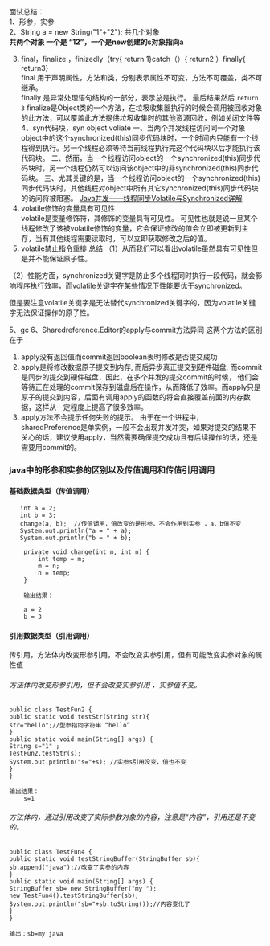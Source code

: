 面试总结：  
1、形参，实参  
2、String a = new String("1"+"2"); 共几个对象  
**共两个对象 一个是 “12”，一个是new创建的s对象指向a**

3. final，finalize ，finizedly（try{
    return 1}catch（）{
    return2 ）finally{
    return3}  
final 用于声明属性，方法和类，分别表示属性不可变，方法不可覆盖，类不可继承。  
finally 是异常处理语句结构的一部分，表示总是执行。 最后结果然后 `return 3` 
finalize是Object类的一个方法，在垃圾收集器执行的时候会调用被回收对象的此方法，可以覆盖此方法提供垃圾收集时的其他资源回收，例如关闭文件等
4、syn代码块，syn object  voliate
一、当两个并发线程访问同一个对象object中的这个synchronized(this)同步代码块时，一个时间内只能有一个线程得到执行。另一个线程必须等待当前线程执行完这个代码块以后才能执行该代码块。 
二、然而，当一个线程访问object的一个synchronized(this)同步代码块时，另一个线程仍然可以访问该object中的非synchronized(this)同步代码块。 
三、尤其关键的是，当一个线程访问object的一个synchronized(this)同步代码块时，其他线程对object中所有其它synchronized(this)同步代码块的访问将被阻塞。
[ Java并发——线程同步Volatile与Synchronized详解](http://blog.csdn.net/seu_calvin/article/details/52370068)
1. volatile修饰的变量具有可见性  
    volatile是变量修饰符，其修饰的变量具有可见性。
    可见性也就是说一旦某个线程修改了该被volatile修饰的变量，它会保证修改的值会立即被更新到主存，当有其他线程需要读取时，可以立即获取修改之后的值。  
2. volatile禁止指令重排 
总结
（1）从而我们可以看出volatile虽然具有可见性但是并不能保证原子性。

（2）性能方面，synchronized关键字是防止多个线程同时执行一段代码，就会影响程序执行效率，而volatile关键字在某些情况下性能要优于synchronized。

但是要注意volatile关键字是无法替代synchronized关键字的，因为volatile关键字无法保证操作的原子性。


5、gc
6、Sharedreference.Editor的apply与commit方法异同
这两个方法的区别在于： 
1. apply没有返回值而commit返回boolean表明修改是否提交成功 
2. apply是将修改数据原子提交到内存, 而后异步真正提交到硬件磁盘, 而commit是同步的提交到硬件磁盘，因此，在多个并发的提交commit的时候，
   他们会等待正在处理的commit保存到磁盘后在操作，从而降低了效率。而apply只是原子的提交到内容，后面有调用apply的函数的将会直接覆盖前面的内存数据，这样从一定程度上提高了很多效率。 
3. apply方法不会提示任何失败的提示。 
由于在一个进程中，sharedPreference是单实例，一般不会出现并发冲突，如果对提交的结果不关心的话，建议使用apply，当然需要确保提交成功且有后续操作的话，还是需要用commit的。
### java中的形参和实参的区别以及传值调用和传值引用调用
#### 基础数据类型（传值调用）
       int a = 2;
       int b = 3;
       change(a, b);  //传值调用，值改变的是形参，不会作用到实参 ，a，b值不变
       System.out.println("a = " + a);
       System.out.println("b = " + b);
    
        private void change(int m, int n) {
            int temp = m;
            m = n;
            n = temp;
        }
        
        输出结果：
        
        a = 2
        b = 3
        
#### 引用数据类型（引用调用）
传引用，方法体内改变形参引用，不会改变实参引用，但有可能改变实参对象的属性值
###### 方法体内改变形参引用，但不会改变实参引用 ，实参值不变。
    public class TestFun2 {  
    public static void testStr(String str){  
    str="hello";//型参指向字符串 “hello”  
    }  
    public static void main(String[] args) {  
    String s="1" ;  
    TestFun2.testStr(s);  
    System.out.println("s="+s); //实参s引用没变，值也不变  
    }  
    }
    
    输出结果：
        s=1
###### 方法体内，通过引用改变了实际参数对象的内容，注意是“内容”，引用还是不变的。
    public class TestFun4 {  
    public static void testStringBuffer(StringBuffer sb){  
    sb.append("java");//改变了实参的内容  
    }  
    public static void main(String[] args) {  
    StringBuffer sb= new StringBuffer("my ");  
    new TestFun4().testStringBuffer(sb);  
    System.out.println("sb="+sb.toString());//内容变化了  
    }  
    }
    
    输出：sb=my java 